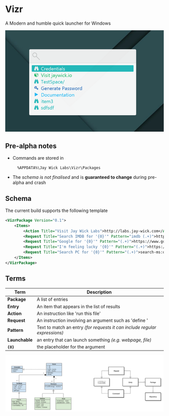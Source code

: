 Vizr
====

A Modern and humble quick launcher for Windows

![Searching 'labs' in Vizr](Preview.png)

## Pre-alpha notes
* Commands are stored in

		%APPDATA%\Jay Wick Labs\Vizr\Packages

* The *schema is not finalised* and is **guaranteed to change** during pre-alpha and crash

## Schema
The current build supports the following template

```xml
<VizrPackage Version="0.1">
	<Items>
		<Action Title="Visit Jay Wick Labs">http://labs.jay-wick.com</Action>
		<Request Title="Search IMDB for '{0}'" Pattern="imdb (.+)">http://www.imdb.com/find?q={0}</Request>
		<Request Title="Google for '{0}'" Pattern="(.+)">https://www.google.com/search?q={0}</Request>
		<Request Title="I'm feeling lucky '{0}'" Pattern="(.+)">https://www.google.com/search?q={0}&amp;btnI</Request>
		<Request Title="Search PC for '{0}'" Pattern="(.+)">search-ms:query={0}&amp;</Request>
	</Items>
</VizrPackage>
```

## Terms
| Term | Description |
|------|-------------|
| **Package** | A list of entries |
| **Entry** | An item that appears in the list of results |
| **Action** | An instruction like 'run this file' |
| **Request** | An instruction involving an argument such as 'define <word>' |
| **Pattern** | Text to match an entry _(for requests it can include regular expressions)_ |
| **Launchable** | an entry that can launch something _(e.g. webpage, file)_ |
| **`{0}`** | the placeholder for the argument |

![Entry and related classes](ClassDiagram.png)